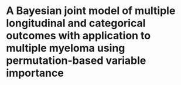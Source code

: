 # A Bayesian joint model of multiple longitudinal and categorical outcomes with application to multiple myeloma using permutation-based variable importance
